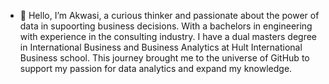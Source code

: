 - 👋 Hello, I’m Akwasi, a curious thinker and passionate about the power of data in supoorting business decisions. With a bachelors in engineering with experience in the consulting 
industry. I have a dual masters degree in International Business and Business Analytics at Hult International Business school. This journey brought me to the universe
of GitHub to support my passion for data analytics and expand my knowledge.


<!---
Akwasi-Awuah/Akwasi-Awuah is a ✨ special ✨ repository because its `README.md` (this file) appears on your GitHub profile.
You can click the Preview link to take a look at your changes.
--->
